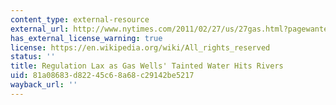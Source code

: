 ```yaml
---
content_type: external-resource
external_url: http://www.nytimes.com/2011/02/27/us/27gas.html?pagewanted=all
has_external_license_warning: true
license: https://en.wikipedia.org/wiki/All_rights_reserved
status: ''
title: Regulation Lax as Gas Wells' Tainted Water Hits Rivers
uid: 81a08683-d822-45c6-8a68-c29142be5217
wayback_url: ''
---
```

